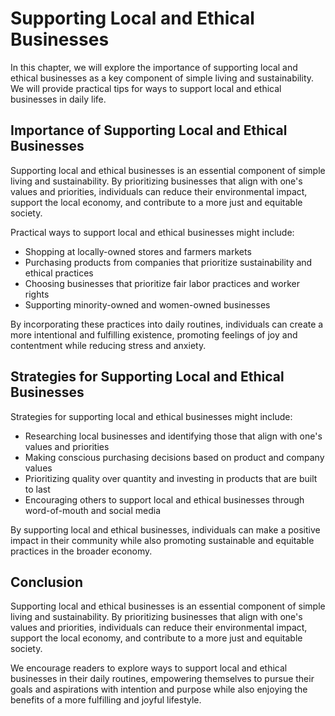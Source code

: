 # Supporting Local and Ethical Businesses

In this chapter, we will explore the importance of supporting local and ethical businesses as a key component of simple living and sustainability. We will provide practical tips for ways to support local and ethical businesses in daily life.

Importance of Supporting Local and Ethical Businesses
-----------------------------------------------------

Supporting local and ethical businesses is an essential component of simple living and sustainability. By prioritizing businesses that align with one's values and priorities, individuals can reduce their environmental impact, support the local economy, and contribute to a more just and equitable society.

Practical ways to support local and ethical businesses might include:

* Shopping at locally-owned stores and farmers markets
* Purchasing products from companies that prioritize sustainability and ethical practices
* Choosing businesses that prioritize fair labor practices and worker rights
* Supporting minority-owned and women-owned businesses

By incorporating these practices into daily routines, individuals can create a more intentional and fulfilling existence, promoting feelings of joy and contentment while reducing stress and anxiety.

Strategies for Supporting Local and Ethical Businesses
------------------------------------------------------

Strategies for supporting local and ethical businesses might include:

* Researching local businesses and identifying those that align with one's values and priorities
* Making conscious purchasing decisions based on product and company values
* Prioritizing quality over quantity and investing in products that are built to last
* Encouraging others to support local and ethical businesses through word-of-mouth and social media

By supporting local and ethical businesses, individuals can make a positive impact in their community while also promoting sustainable and equitable practices in the broader economy.

Conclusion
----------

Supporting local and ethical businesses is an essential component of simple living and sustainability. By prioritizing businesses that align with one's values and priorities, individuals can reduce their environmental impact, support the local economy, and contribute to a more just and equitable society.

We encourage readers to explore ways to support local and ethical businesses in their daily routines, empowering themselves to pursue their goals and aspirations with intention and purpose while also enjoying the benefits of a more fulfilling and joyful lifestyle.
